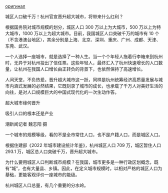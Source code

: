 [оригинал](https://baijiahao.baidu.com/s?id=1789407566308033293)

城区人口破千万！杭州官宣晋升超大城市，将带来什么红利？

<!--  -->

根据国务院对城市规模的划分，城区人口 300 万以上为大城市，500 万以上为特大城市，1000 万以上为超大城市。目前，我国城区人口突破千万的城市有 10 个（不含港澳台地区），其余分别是上海、北京、深圳、重庆、广州、成都、天津、东莞、武汉。

<!--
согласно шаблону госсовета по классификации городов, города с населением от 3 млн. являются крупными, с наслением от 5 млн. являются городами-гигантами, с наслением от 10 млн. являются мегаполисами. сейчас в нашей стране есть всего 10 городов, в которых количество насления преодлевает 10 млн. (за исключением регионов гонконга, макао и тайваня), остальная часть включает шанхай, пекин, шэньчжэнь, чунцин, гуанчжоу, чэнду, тяньцзинь, дунгуань, ухань.

目前 - сейчас
我国 - наша страна
突破 - преодолевает
其余 - остальной
分别 - часть
-->

一个人选择一座城市，就是选择了一种人生。当一个个年轻人拖着行李箱来到杭州时，无异于对杭州投出了信任票。这些年轻人，最终汇入了杭州快速增长的人口数量，让杭州在我国人口增长由正转负的背景下，也依然保持了高速增长。

<!--
выбирая город, человек также вибирает и образ жизни. молодые люди один за одним тащат за собой чемоданы, переезжая в ханджоу, что равносильно бросанию в ханджоу вотумом доверия. эти молодые люди в итоге втекают в быстрорастущее количество населения ханджоу, позволяя ханджоу на фоне быстрорастущего населения нашей страны таким же образом поддерживать быстрый рост.

一个个 - один за одним
拖 - тянуть
投出 - бросать
信任 - доверие
信任票 - вотум доверия
快速增长 - быстрорастущее
也依然 - все так же
-->

人间天堂，不负热爱。晋升超大城市这一跃，同样是杭州统筹经济高质量发展与城市内涵式发展的必然结果，它既刻录了城市的成长，也承载了千万人对美好生活的向往，是对人口规模巨大的中国式现代化的一次生动作答。

<!--
рай среди людей, оправдывает горячую любовь. шаг к повышению до мегаполиса. это также неизбежный результат качественного и всестороннего развития экономики ханджоу, рост города, также несет стремление к лучшей жизни 10 млн. человек, это убедительный ответ населению масштабной китайской модернизацией.

人间天堂 - рай среди людей (ханджоу)
内涵 - внутренний
必然 - неизбежный
承载 - переносить
向往 - стремление
生动 - убедительный, живой
作答 - ответ
-->

超大城市缘何晋升

<!--
по какой причине процветают мегаполисы?

缘何 - почему
晋升 - получать повышение, процветать, расти
-->

吸引人口的根本还是产业

<!--
главной причиной, привлекающей людей, является промышленность.

根本 - источник, корень, причина
产业 - промышленность, имущество
-->

潮新闻记者 魏志阳 摄

<!--
фото журналиста вэй чжиян новостного канала волна (или прилив)

潮 - волна, прилив
记者 - журналист, корреспондент
摄 - фото
-->

一个城市的规模等级，看的不是全市常住人口，也不是户籍人口，而是城区人口。

根据住建部《2022 年城市建设统计年鉴》，杭州城区人口 709 万，城区暂住人口 293.1 万，城区总人口突破千万，晋升超大城市。

为什么要用城区人口判断城市规模？在我国，城市更多是一种行政区划概念，既有“城”，也有大量县、乡镇。因此，在定义城市规模时，以相对严格的城区人口为基础，更能客观评价一座城市的能级。

杭州城区人口总量，有几个重要的分水岭。
